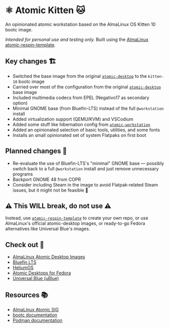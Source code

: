 # ⚛️ Atomic Kitten 🐱

An opinionated atomic workstation based on the AlmaLinux OS Kitten 10 bootc image.

_Intended for personal use and testing only._ Built using the [AlmaLinux atomic-respin-template](https://github.com/AlmaLinux/atomic-respin-template).


## Key changes 🏗️

- Switched the base image from the original [`atomic-desktop`](https://github.com/AlmaLinux/atomic-desktop) to the `kitten-10` bootc image  
- Carried over most of the configuration from the original [`atomic-desktop`](https://github.com/AlmaLinux/atomic-desktop) base image  
- Included multimedia codecs from EPEL (Negativo17 as secondary option)
- Minimal GNOME base (from Bluefin-LTS) instead of the full `@workstation` install  
- Added virtualization support (QEMU/KVM) and VSCodium  
- Added some stuff like hibernation config from [`atomic-workstation`](https://github.com/AlmaLinux/atomic-workstation)  
- Added an opinionated selection of basic tools, utilities, and some fonts  
- Installs an small opinionated set of system Flatpaks on first boot  

## Planned changes 🚧  

- Re-evaluate the use of Bluefin-LTS's "minimal" GNOME base — possibly switch back to a full `@workstation` install and just remove unnecessary programs  
- Backport GNOME 48 from COPR  
- Consider including Steam in the image to avoid Flatpak-related Steam issues, but it might not be feasible 🤔

## ⚠️ This WILL break, do not use ⚠️

Instead, use [`atomic-respin-template`](https://github.com/AlmaLinux/atomic-respin-template) to create your own repo, or use AlmaLinux's official atomic-desktop images, or ready-to-go Fedora alternatives like Universal Blue's images.

## Check out 👀

- [AlmaLinux Atomic Desktop Images](https://github.com/AlmaLinux/atomic-desktop)  
- [Bluefin LTS](https://github.com/ublue-os/bluefin-lts)
- [HeliumOS](https://heliumos.org/)
- [Atomic Desktops for Fedora](https://fedoraproject.org/atomic-desktops/)  
- [Universal Blue (uBlue)](https://universal-blue.org//)  

## Resources 📚

- [AlmaLinux Atomic SIG](https://wiki.almalinux.org/sigs/Atomic.html)  
- [bootc documentation](https://github.com/containers/bootc)  
- [Podman documentation](https://podman.io/)  
